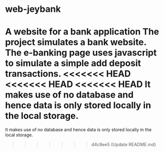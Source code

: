 # web-jeybank
A website for a bank application
The project simulates a bank website. 
The e-banking page uses javascript to simulate a simple add deposit transactions.
<<<<<<< HEAD
<<<<<<< HEAD
<<<<<<< HEAD
It makes use of no database and hence data is only stored locally in the local storage.
=======
It makes use of no database and hence data is only stored locally in the local storage.
>>>>>>> d4c8ee5 (Update README.md)
